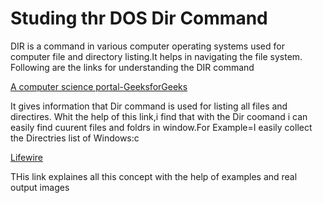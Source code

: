 # Studing thr DOS Dir Command

DIR is a command in various computer operating systems used for computer file and directory listing.It helps in navigating the file system.
Following are the links for understanding the DIR command

[A computer science portal-GeeksforGeeks](https://www.geeksforgeeks.org/cmd-dir-command/)

It gives information that Dir command is used for listing all files and directires.
Whit the help of this link,i find that with the Dir coomand i can easily find cuurent files and foldrs in window.For Example=I easily collect  the Directries list of Windows:c

[Lifewire](https://www.lifewire.com/dir-command-4050018)

THis link explaines all this concept with the help of examples and real output images
